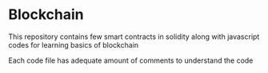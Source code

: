 # Blockchain
This repository contains few smart contracts in solidity along with javascript codes for learning basics of blockchain

Each code file has adequate amount of comments to understand the code 
